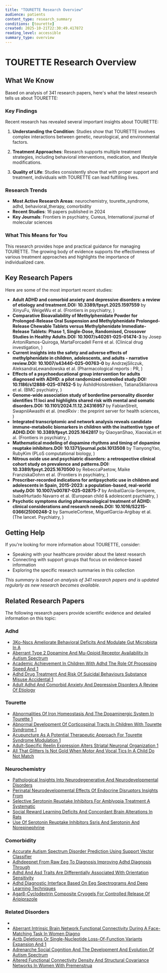 ```yaml
---
title: "TOURETTE Research Overview"
audience: patients
content_type: research_summary
conditions: [tourette]
created: 2025-10-21T22:30:49.417872
reading_level: accessible
summary_type: overview
---
```


# TOURETTE Research Overview

## What We Know

Based on analysis of 341 research papers, here's what the latest research tells us about TOURETTE:

### Key Findings

Recent research has revealed several important insights about TOURETTE:

1. **Understanding the Condition**: Studies show that TOURETTE involves complex interactions between genetic, neurological, and environmental factors.

2. **Treatment Approaches**: Research supports multiple treatment strategies, including behavioral interventions, medication, and lifestyle modifications.

3. **Quality of Life**: Studies consistently show that with proper support and treatment, individuals with TOURETTE can lead fulfilling lives.

### Research Trends

- **Most Active Research Areas**: neurochemistry, tourette_syndrome, adhd, behavioral_therapy, comorbidity
- **Recent Studies**: 16 papers published in 2024
- **Key Journals**: Frontiers in psychiatry, Cureus, International journal of molecular sciences

### What This Means for You

This research provides hope and practical guidance for managing TOURETTE. The growing body of evidence supports the effectiveness of various treatment approaches and highlights the importance of individualized care.

## Key Research Papers

Here are some of the most important recent studies:

- **Adult ADHD and comorbid anxiety and depressive disorders: a review of etiology and treatment.**DOI:** 10.3389/fpsyt.2025.1597559** by XinyuFu, WeigeWu et al. (Frontiers in psychiatry, )
- **Comparative Bioavailability of Methylphenidate Powder for Prolonged-Release Oral Suspension and Methylphenidate Prolonged-Release Chewable Tablets versus Methylphenidate Immediate-Release Tablets: Phase 1, Single-Dose, Randomised, Crossover Studies in Healthy Adults.**DOI:** 10.1007/s40261-025-01474-3** by Josep AntoniRamos-Quiroga, MartaForcadell Ferré et al. (Clinical drug investigation, )
- **Current insights into the safety and adverse effects of methylphenidate in children, adolescents, and adults - narrative review.**DOI:** 10.1007/s43440-025-00763-0** by AndrzejSilczuk, AleksandraLewandowska et al. (Pharmacological reports : PR, )
- **Effects of a psychoeducational group intervention for adults diagnosed with ADHD: a pilot randomized controlled study.**DOI:** 10.1186/s12888-025-07452-5** by ÅshildHolsbrekken, TatianaSkliarova et al. (BMC psychiatry, )
- **Genome-wide association study of borderline personality disorder identifies 11 loci and highlights shared risk with mental and somatic disorders.**DOI:** 10.1101/2024.11.12.24316957** by FabianStreit, SwapnilAwasthi et al. (medRxiv : the preprint server for health sciences, )
- **Integrated transcriptomic and network analysis reveals candidate immune-metabolic biomarkers in children with the inattentive type of ADHD.**DOI:** 10.3389/fpsyt.2025.1642817** by QiaoyanShao, XiaoxiaLin et al. (Frontiers in psychiatry, )
- **Mathematical modeling of dopamine rhythms and timing of dopamine reuptake inhibitors.**DOI:** 10.1371/journal.pcbi.1013508** by TianyongYao, RubyKim (PLoS computational biology, )
- **Nitrous oxide use and psychiatric disorders: a retrospective clinical cohort study on prevalence and patterns.**DOI:** 10.3389/fpsyt.2025.1670500** by RebeccaPaetow, Maike FranziskaDohrn et al. (Frontiers in psychiatry, )
- **Prescriber-recorded indications for antipsychotic use in children and adolescents in Spain, 2015-2023: a population-based, real-world study.**DOI:** 10.1007/s00787-025-02875-7** by AníbalGarcía-Sempere, IsabelHurtado Navarro et al. (European child & adolescent psychiatry, )
- **Psychotic symptoms during pharmacological treatment of ADHD: clinical considerations and research needs.**DOI:** 10.1016/S2215-0366(25)00248-2** by SamueleCortese, MiguelGarcia-Argibay et al. (The lancet. Psychiatry, )

## Getting Help

If you're looking for more information about TOURETTE, consider:

- Speaking with your healthcare provider about the latest research
- Connecting with support groups that focus on evidence-based information
- Exploring the specific research summaries in this collection

*This summary is based on analysis of 341 research papers and is updated regularly as new research becomes available.*


## Related Research Papers

The following research papers provide scientific evidence and detailed information on this topic:

### Adhd

- [3Ko-Nscs Ameliorate Behavioral Deficits And Modulate Gut Microbiota In A](../research/research\adhd\3ko-nscs_ameliorate_behavioral_deficits_and_modulate_gut_microbiota_in_a.md)
- [Aberrant Type 2 Dopamine And Mu-Opioid Receptor Availability In Autism Spectrum](../research/research\adhd\aberrant_type_2_dopamine_and_mu-opioid_receptor_availability_in_autism_spectrum.md)
- [Academic Achievement In Children With Adhd The Role Of Processing Speed And 1](../research/research\adhd\academic_achievement_in_children_with_adhd_the_role_of_processing_speed_and_1.md)
- [Adhd Drug Treatment And Risk Of Suicidal Behaviours Substance Misuse Accidental 1](../research/research\adhd\adhd_drug_treatment_and_risk_of_suicidal_behaviours_substance_misuse_accidental_1.md)
- [Adult Adhd And Comorbid Anxiety And Depressive Disorders A Review Of Etiology](../research/research\adhd\adult_adhd_and_comorbid_anxiety_and_depressive_disorders_a_review_of_etiology.md)

### Tourette

- [Abnormalities Of Iron Homeostasis And The Dopaminergic System In Tourette 1](../research/research\tourette\abnormalities_of_iron_homeostasis_and_the_dopaminergic_system_in_tourette_1.md)
- [Abnormal Development Of Corticospinal Tracts In Children With Tourette Syndrome 1](../research/research\tourette\abnormal_development_of_corticospinal_tracts_in_children_with_tourette_syndrome_1.md)
- [Acupuncture As A Potential Therapeutic Approach For Tourette Syndrome Modulation 1](../research/research\tourette\acupuncture_as_a_potential_therapeutic_approach_for_tourette_syndrome_modulation_1.md)
- [Adult-Specific Reelin Expression Alters Striatal Neuronal Organization 1](../research/research\tourette\adult-specific_reelin_expression_alters_striatal_neuronal_organization_1.md)
- [All That Glitters Is Not Gold When Motor And Vocal Tics In A Child Do Not Match](../research/research\tourette\all_that_glitters_is_not_gold_when_motor_and_vocal_tics_in_a_child_do_not_match.md)

### Neurochemistry

- [Pathological Insights Into Neurodegenerative And Neurodevelopmental Disorders](../research/research\neurochemistry\pathological_insights_into_neurodegenerative_and_neurodevelopmental_disorders.md)
- [Perinatal Neurodevelopmental Effects Of Endocrine Disruptors Insights From](../research/research\neurochemistry\perinatal_neurodevelopmental_effects_of_endocrine_disruptors_insights_from.md)
- [Selective Serotonin Reuptake Inhibitors For Amblyopia Treatment A Systematic](../research/research\neurochemistry\selective_serotonin_reuptake_inhibitors_for_amblyopia_treatment_a_systematic.md)
- [Social Reward Learning Deficits And Concordant Brain Alterations In Rats](../research/research\neurochemistry\social_reward_learning_deficits_and_concordant_brain_alterations_in_rats.md)
- [Use Of Serotonin Reuptake Inhibitors Ssris And Serotonin And Norepinephrine](../research/research\neurochemistry\use_of_serotonin_reuptake_inhibitors_ssris_and_serotonin_and_norepinephrine.md)

### Comorbidity

- [Accurate Autism Spectrum Disorder Prediction Using Support Vector Classifier](../research/research\comorbidity\accurate_autism_spectrum_disorder_prediction_using_support_vector_classifier.md)
- [Adhdeepnet From Raw Eeg To Diagnosis Improving Adhd Diagnosis Through](../research/research\comorbidity\adhdeepnet_from_raw_eeg_to_diagnosis_improving_adhd_diagnosis_through.md)
- [Adhd And Asd Traits Are Differentially Associated With Orientation Sensitivity](../research/research\comorbidity\adhd_and_asd_traits_are_differentially_associated_with_orientation_sensitivity.md)
- [Adhd Diagnostic Interface Based On Eeg Spectrograms And Deep Learning Techniques](../research/research\comorbidity\adhd_diagnostic_interface_based_on_eeg_spectrograms_and_deep_learning_techniques.md)
- [Agarβ-Cyclodextrin Composite Cryogels For Controlled Release Of Aripiprazole](../research/research\comorbidity\agarβ-cyclodextrin_composite_cryogels_for_controlled_release_of_aripiprazole.md)

### Related Disorders

- [](../research/research\related-disorders\.md)
- [Aberrant Intrinsic Brain Network Functional Connectivity During A Face-Matching Task In Women Diagno](../research/research\related-disorders\aberrant_intrinsic_brain_network_functional_connectivity_during_a_face-matching_task_in_women_diagno.md)
- [Actb Deletions Or Single-Nucleotide Loss-Of-Function Variants Expansion And 1](../research/research\related-disorders\actb_deletions_or_single-nucleotide_loss-of-function_variants_expansion_and_1.md)
- [Adrenarche Social Cognition And The Development And Evolution Of Autism Spectrum](../research/research\related-disorders\adrenarche_social_cognition_and_the_development_and_evolution_of_autism_spectrum.md)
- [Altered Functional Connectivity Density And Structural Covariance Networks In Women With Premenstrua](../research/research\related-disorders\altered_functional_connectivity_density_and_structural_covariance_networks_in_women_with_premenstrua.md)

